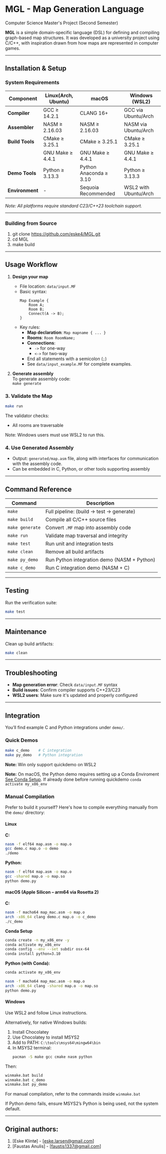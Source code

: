 # MGL - Map Generation Language

Computer Science Master's Project (Second Semester)

**MGL** is a simple domain-specific language (DSL) for defining and compiling graph-based map structures. It was developed as a university project using C/C++, with inspiration drawn from how maps are represented in computer games.

---

## Installation & Setup

### System Requirements

| Component       | Linux(Arch, Ubuntu) | macOS                  | Windows (WSL2)        |
| --------------- | ------------------- | ---------------------- | --------------------- |
| **Compiler**    | GCC ≥ 14.2.1        | CLANG 16+              | GCC via Ubuntu/Arch   |
| **Assembler**   | NASM ≥ 2.16.03      | NASM ≥ 2.16.03         | NASM via Ubuntu/Arch  |
| **Build Tools** | CMake ≥ 3.25.1      | CMake ≥ 3.25.1         | CMake ≥ 3.25.1        |
|                 | GNU Make ≥ 4.4.1    | GNU Make ≥ 4.4.1       | GNU Make ≥ 4.4.1      |
| **Demo Tools**  | Python ≥ 3.13.3     | Python Anaconda ≥ 3.10 | Python ≥ 3.13.3       |
| **Environment** | -                   | Sequoia Recommended    | WSL2 with Ubuntu/Arch |

_Note: All platforms require standard C23/C++23 toolchain support._

---

### Building from Source

1. git clone https://github.com/eske4/MGL.git
2. cd MGL
3. make build

---

## Usage Workflow

1. **Design your map**

   - File location: `data/input.MF`
   - Basic syntax:
     ```
     Map Example {
         Room A;
         Room B;
         Connect(A -> B);
     }
     ```
   - Key rules:
     - **Map declaration**: `Map mapname { ... }`
     - **Rooms**: `Room RoomName;`
     - **Connections**:
       - `->` for one-way
       - `<->` for two-way
     - End all statements with a semicolon (`;`)
     - See `data/input_example.MF` for complete examples.

2. **Generate assembly**  
   To generate assembly code:  
   `make generate`

### 3. Validate the Map

```bash
make run
```

The validator checks:

- All rooms are traversable

Note: Windows users must use WSL2 to run this.

### 4. Use Generated Assembly

- Output: `generated/map.asm` file, along with interfaces for communication with the assembly code.
- Can be embedded in C, Python, or other tools supporting assembly

---

## Command Reference

| Command         | Description                                 |
| --------------- | ------------------------------------------- |
| `make`          | Full pipeline: (build -> test -> generate)  |
| `make build`    | Compile all C/C++ source files              |
| `make generate` | Convert `.MF` map into assembly code        |
| `make run`      | Validate map traversal and integrity        |
| `make test`     | Run unit and integration tests              |
| `make clean`    | Remove all build artifacts                  |
| `make py_demo`  | Run Python integration demo (NASM + Python) |
| `make c_demo`   | Run C integration demo (NASM + C)           |

---

## Testing

Run the verification suite:

```bash
make test
```

---

## Maintenance

Clean up build artifacts:

```bash
make clean
```

---

## Troubleshooting

- **Map generation error**: Check `data/input.MF` syntax
- **Build issues**: Confirm compiler supports C++23/C23
- **WSL2 users**: Make sure it's updated and properly configured

---

## Integration

You’ll find example C and Python integrations under `demo/`.

### Quick Demos

```bash
make c_demo    # C integration
make py_demo   # Python integration
```

**Note:** Win only support quickdemo on WSL2

**Note:** On macOS, the Python demo requires setting up a Conda Enviroment [See Conda Setup](#conda-setup). If already done before running quickdemo `conda activate my_x86_env`

### Manual Compilation

Prefer to build it yourself? Here's how to compile everything manually from the `demo/` directory:

#### Linux

**C:**

```bash
nasm -f elf64 map.asm -o map.o
gcc demo.c map.o -o demo
./demo
```

**Python:**

```bash
nasm -f elf64 map.asm -o map.o
gcc -shared map.o -o map.so
python demo.py
```

#### macOS (Apple Silicon – arm64 via Rosetta 2)

**C:**

```bash
nasm -f macho64 map_mac.asm -o map.o
arch -x86_64 clang demo.c map.o -o c_demo
./c_demo
```

**Conda Setup**

```bash
conda create -n my_x86_env -y
conda activate my_x86_env
conda config --env --set subdir osx-64
conda install python=3.10
```

**Python (with Conda):**

```bash
conda activate my_x86_env

nasm -f macho64 map_mac.asm -o map.o
arch -x86_64 clang -shared map.o -o map.so
python demo.py
```

#### Windows

Use WSL2 and follow Linux instructions.

Alternatively, for native Windows builds:

1. Install Chocolatey
2. Use Chocolatey to install MSYS2
3. Add to PATH: `C:\tools\msys64\mingw64\bin`
4. In MSYS2 terminal:
   ```bash
   pacman -S make gcc cmake nasm python
   ```

Then:

```cmd
winmake.bat build
winmake.bat c_demo
winmake.bat py_demo
```

For manual compilation, refer to the commands inside `winmake.bat`

If Python demo fails, ensure MSYS2’s Python is being used, not the system default.

---

## Original authors:

1. [Eske Klintø] - [eske.larsen@gmail.com]
2. [Faustas Anulis] - [faustis1337@gmail.com]
